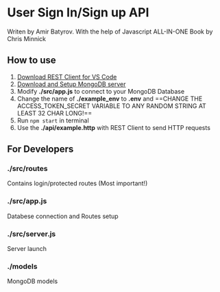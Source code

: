 # User Sign In/Sign up API

Writen by Amir Batyrov.
With the help of Javascript ALL-IN-ONE Book by Chris Minnick

## How to use

1. [Download REST Client for VS Code](https://marketplace.visualstudio.com/items?itemName=humao.rest-client)
2. [Download and Setup MongoDB server](https://www.mongodb.com/try/download/community)
3. Modify **./src/app.js** to connect to your MongoDB Database
4. Change the name of **./example_env** to **.env** and ==CHANGE THE ACCESS_TOKEN_SECRET VARIABLE TO ANY RANDOM STRING AT LEAST 32 CHAR LONG!==
5. Run `npm start` in terminal
6. Use the **./api/example.http** with REST Client to send HTTP requests

## For Developers

### ./src/routes

Contains login/protected routes (Most important!)

### ./src/app.js

Databese connection and Routes setup

### ./src/server.js

Server launch

### ./models

MongoDB models
